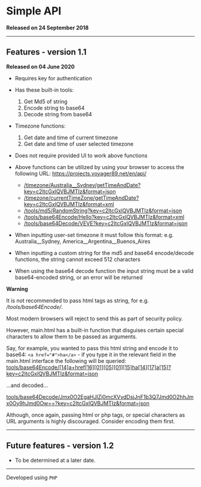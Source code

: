 # Simple API

**Released on 24 September 2018**

***

## Features - version 1.1

**Released on 04 June 2020**

- Requires key for authentication

- Has these built-in tools:
	1. Get Md5 of string
	2. Encode string to base64
	3. Decode string from base64

- Timezone functions:
	1. Get date and time of current timezone
	2. Get date and time of user selected timezone

- Does not require provided UI to work above functions
- Above functions can be utilized by using your browser to access the following URL: https://projects.voyager89.net/en/api/
	- [/timezone/Australia__Sydney/getTimeAndDate?key=c2ltcGxlQVBJMTIz&format=json](https://projects.voyager89.net/en/api/timezone/Australia__Sydney/getTimeAndDate?key=c2ltcGxlQVBJMTIz&format=json)
	- [/timezone/currentTimeZone/getTimeAndDate?key=c2ltcGxlQVBJMTIz&format=xml](https://projects.voyager89.net/en/api/timezone/currentTimeZone/getTimeAndDate?key=c2ltcGxlQVBJMTIz&format=xml)
	- [/tools/md5/RandomString?key=c2ltcGxlQVBJMTIz&format=json](https://projects.voyager89.net/en/api/tools/md5/RandomString?key=c2ltcGxlQVBJMTIz&format=json)
	- [/tools/base64Encode/Hello?key=c2ltcGxlQVBJMTIz&format=xml](https://projects.voyager89.net/en/api/tools/base64Encode/Hello?key=c2ltcGxlQVBJMTIz&format=xml)
	- [/tools/base64Decode/VEVE?key=c2ltcGxlQVBJMTIz&format=json](https://projects.voyager89.net/en/api/tools/base64Decode/VEVE?key=c2ltcGxlQVBJMTIz&format=json)


- When inputting user-set timezone it must follow this format: e.g. Australia__Sydney, America__Argentina__Buenos_Aires

- When inputting a custom string for the md5 and base64 encode/decode functions, the string cannot exceed 512 characters

- When using the base64 decode function the input string must be a valid base64-encoded string, or an error will be returned



**Warning**

It is not recommended to pass html tags as string, for e.g. */tools/base64Encode/<script>window.alert("hello");</script>*.

Most modern browsers will reject to send this as part of security policy.

However, main.html has a built-in function that disguises certain special characters to allow them to be passed as arguments.


Say, for example, you wanted to pass this html string and encode it to base64: `<a href="#">ha</a>` - if you type it in the relevant field in the main.html interface the following will be queried:
[tools/base64Encode/[14]a+href[16][01][05][01][15]ha[14][17]a[15]?key=c2ltcGxlQVBJMTIz&format=json](https://projects.voyager89.net/en/api/tools/base64Encode/[14]a+href[16][01][05][01][15]ha[14][17]a[15]&key=c2ltcGxlQVBJMTIz&format=json)

...and decoded...

[tools/base64Decode/Jmx0O2EgaHJlZj0mcXVvdDsjJnF1b3Q7Jmd0O2hhJmx0Oy9hJmd0Ow==?key=c2ltcGxlQVBJMTIz&format=json](https://projects.voyager89.net/en/api/tools/base64Decode/Jmx0O2EgaHJlZj0mcXVvdDsjJnF1b3Q7Jmd0O2hhJmx0Oy9hJmd0Ow==?key=c2ltcGxlQVBJMTIz&format=json)

Although, once again, passing html or php tags, or special characters as URL arguments is highly discouraged. Consider encoding them first.

***

## Future features - version 1.2

- To be determined at a later date.
	
***

Developed using `PHP`